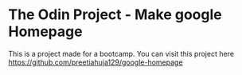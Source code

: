 # The Odin Project - Make google Homepage
This is a project made for a bootcamp. You can visit this project here https://github.com/preetiahuja129/google-homepage
